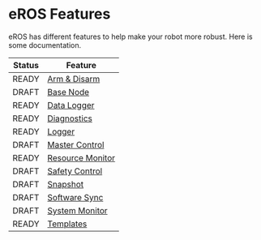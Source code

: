 # eROS Features
eROS has different features to help make your robot more robust.  Here is some documentation.

| Status | Feature |
| --- | --- |
| READY | [Arm & Disarm](ArmDisarm/ArmDisarm.md) |
| DRAFT | [Base Node](BaseNode/BaseNodeOverview.md) |
| READY | [Data Logger](DataLogger/DataLogger.md) |
| READY | [Diagnostics](Diagnostics/Diagnostics.md) |
| READY | [Logger](Logger/Logger.md) | 
| DRAFT | [Master Control](MasterControl/MasterControl.md) |
| READY | [Resource Monitor](ResourceMonitor/ResourceMonitor.md) |
| DRAFT | [Safety Control](SafetyControl/SafetyControl.md) |
| DRAFT | [Snapshot](Snapshot/Snapshot.md) |
| DRAFT | [Software Sync](SoftwareSync/SoftwareSync.md) |
| DRAFT | [System Monitor](SystemMonitor/SystemMonitor.md) |
| READY | [Templates](Templates/Templates.md) |